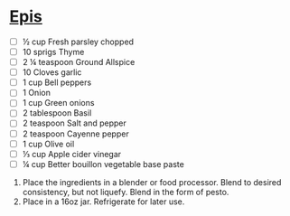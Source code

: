 # [Epis](https://www.savorythoughts.com/haitian-epis-haitian-seasoning-base/#recipe)

- [ ] ½ cup Fresh parsley chopped
- [ ] 10 sprigs Thyme
- [ ] 2 ¼ teaspoon Ground Allspice
- [ ] 10 Cloves garlic
- [ ] 1 cup Bell peppers
- [ ] 1 Onion
- [ ] 1 cup Green onions
- [ ] 2 tablespoon Basil
- [ ] 2 teaspoon Salt and pepper
- [ ] 2 teaspoon Cayenne pepper
- [ ] 1 cup Olive oil
- [ ] ⅓ cup Apple cider vinegar
- [ ] ¼ cup Better bouillon vegetable base paste

1. Place the ingredients in a blender or food processor. Blend to desired consistency, but not liquefy. Blend in the form of pesto.
2. Place in a 16oz jar. Refrigerate for later use. 
